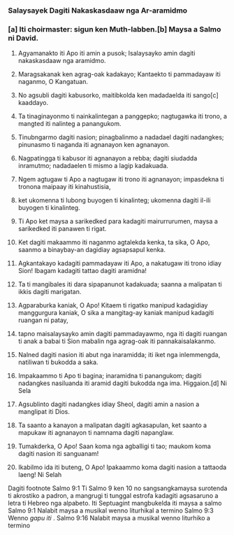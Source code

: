 ### Salaysayek Dagiti Nakaskasdaaw nga Ar-aramidmo

### [a] Iti choirmaster: sigun ken Muth-labben.[b] Maysa a Salmo ni David.

1. Agyamanakto iti Apo iti amin a pusok;
   Isalaysayko amin dagiti nakaskasdaaw nga aramidmo.
2. Maragsakanak ken agrag-oak kadakayo;
   Kantaekto ti pammadayaw iti naganmo, O Kangatuan.

3. No agsubli dagiti kabusorko, maitibkolda ken madadaelda iti sango[c] kaaddayo.
4. Ta tinaginayonmo ti nainkalintegan a panggepko;
   nagtugawka iti trono, a mangted iti nalinteg a panangukom.

5. Tinubngarmo dagiti nasion; pinagbalinmo a nadadael dagiti nadangkes;
   pinunasmo ti naganda iti agnanayon ken agnanayon.
6. Nagpatingga ti kabusor iti agnanayon a rebba;
   dagiti siudadda inramutmo;
   nadadaelen ti mismo a lagip kadakuada.

7. Ngem agtugaw ti Apo a nagtugaw iti trono iti agnanayon;
   impasdekna ti tronona maipaay iti kinahustisia,
8. ket ukomenna ti lubong buyogen ti kinalinteg;
   ukomenna dagiti il-ili buyogen ti kinalinteg.

9. Ti Apo ket maysa a sarikedked para kadagiti mairurrurumen, maysa a sarikedked iti panawen ti rigat.
10. Ket dagiti makaammo iti naganmo agtalekda kenka, ta sika, O Apo, saanmo a binaybay-an dagidiay agsapsapul kenka.

11. Agkantakayo kadagiti pammadayaw iti Apo, a nakatugaw iti trono idiay Sion!
    Ibagam kadagiti tattao dagiti aramidna!
12. Ta ti mangibales iti dara sipapanunot kadakuada;
    saanna a malipatan ti ikkis dagiti marigatan.

13. Agparaburka kaniak, O Apo!
    Kitaem ti rigatko manipud kadagidiay manggurgura kaniak, O sika a mangitag-ay kaniak manipud kadagiti ruangan ni patay,
14. tapno maisalaysayko amin dagiti pammadayawmo, nga iti
    dagiti ruangan ti anak a babai ti Sion mabalin nga agrag-oak iti pannakaisalakanmo.

15. Nalned dagiti nasion iti abut nga inaramidda;
    iti iket nga inlemmengda, natiliwan ti bukodda a saka.
16. Impakaammo ti Apo ti bagina; inaramidna ti panangukom;
    dagiti nadangkes nasiluanda iti aramid dagiti bukodda nga ima. Higgaion.[d] Ni Sela

17. Agsublinto dagiti nadangkes idiay Sheol, dagiti amin a nasion a manglipat iti Dios.

18. Ta saanto a kanayon a malipatan dagiti agkasapulan, ket saanto a mapukaw iti agnanayon ti namnama dagiti napanglaw.

19. Tumakderka, O Apo! Saan koma nga agballigi ti tao;
    maukom koma dagiti nasion iti sanguanam!
20. Ikabilmo ida iti buteng, O Apo!
    Ipakaammo koma dagiti nasion a tattaoda laeng! Ni Selah

Dagiti footnote
Salmo 9:1 Ti Salmo 9 ken 10 no sangsangkamaysa surotenda ti akrostiko a padron, a mangrugi ti tunggal estrofa kadagiti agsasaruno a letra ti Hebreo nga alpabeto. Iti Septuagint mangbukelda iti maysa a salmo
Salmo 9:1 Nalabit maysa a musikal wenno liturhikal a termino
Salmo 9:3 Wenno *gapu iti* .
Salmo 9:16 Nalabit maysa a musikal wenno liturhiko a termino